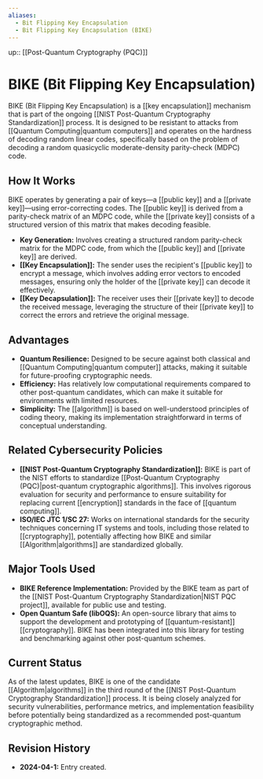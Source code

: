```yaml
---
aliases:
  - Bit Flipping Key Encapsulation
  - Bit Flipping Key Encapsulation (BIKE)
---
```

up:: [[Post-Quantum Cryptography (PQC)]]
# BIKE (Bit Flipping Key Encapsulation)

BIKE (Bit Flipping Key Encapsulation) is a [[key encapsulation]] mechanism that is part of the ongoing [[NIST Post-Quantum Cryptography Standardization]] process. It is designed to be resistant to attacks from [[Quantum Computing|quantum computers]] and operates on the hardness of decoding random linear codes, specifically based on the problem of decoding a random quasicyclic moderate-density parity-check (MDPC) code.

## How It Works

BIKE operates by generating a pair of keys—a [[public key]] and a [[private key]]—using error-correcting codes. The [[public key]] is derived from a parity-check matrix of an MDPC code, while the [[private key]] consists of a structured version of this matrix that makes decoding feasible.

- **Key Generation:** Involves creating a structured random parity-check matrix for the MDPC code, from which the [[public key]] and [[private key]] are derived.
- **[[Key Encapsulation]]:** The sender uses the recipient's [[public key]] to encrypt a message, which involves adding error vectors to encoded messages, ensuring only the holder of the [[private key]] can decode it effectively.
- **[[Key Decapsulation]]:** The receiver uses their [[private key]] to decode the received message, leveraging the structure of their [[private key]] to correct the errors and retrieve the original message.

## Advantages

- **Quantum Resilience:** Designed to be secure against both classical and [[Quantum Computing|quantum computer]] attacks, making it suitable for future-proofing cryptographic needs.
- **Efficiency:** Has relatively low computational requirements compared to other post-quantum candidates, which can make it suitable for environments with limited resources.
- **Simplicity:** The [[algorithm]] is based on well-understood principles of coding theory, making its implementation straightforward in terms of conceptual understanding.

## Related Cybersecurity Policies

- **[[NIST Post-Quantum Cryptography Standardization]]:** BIKE is part of the NIST efforts to standardize [[Post-Quantum Cryptography (PQC)|post-quantum cryptographic algorithms]]. This involves rigorous evaluation for security and performance to ensure suitability for replacing current [[encryption]] standards in the face of [[quantum computing]].
- **ISO/IEC JTC 1/SC 27:** Works on international standards for the security techniques concerning IT systems and tools, including those related to [[cryptography]], potentially affecting how BIKE and similar [[Algorithm|algorithms]] are standardized globally.

## Major Tools Used

- **BIKE Reference Implementation:** Provided by the BIKE team as part of the [[NIST Post-Quantum Cryptography Standardization|NIST PQC project]], available for public use and testing.
- **Open Quantum Safe (libOQS):** An open-source library that aims to support the development and prototyping of [[quantum-resistant]] [[cryptography]]. BIKE has been integrated into this library for testing and benchmarking against other post-quantum schemes.

## Current Status

As of the latest updates, BIKE is one of the candidate [[Algorithm|algorithms]] in the third round of the [[NIST Post-Quantum Cryptography Standardization]] process. It is being closely analyzed for security vulnerabilities, performance metrics, and implementation feasibility before potentially being standardized as a recommended post-quantum cryptographic method.

## Revision History

- **2024-04-1:** Entry created.